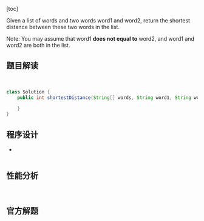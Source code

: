 [toc]

Given a list of words and two words word1 and word2, return the shortest distance between these two words in the list.



Note:
You may assume that word1 **does not equal to** word2, and word1 and word2 are both in the list.



## 题目解读

&emsp;

```java
class Solution {
    public int shortestDistance(String[] words, String word1, String word2) {

    }
}
```

## 程序设计

* 

```java

```

## 性能分析

&emsp;



## 官方解题

&emsp;